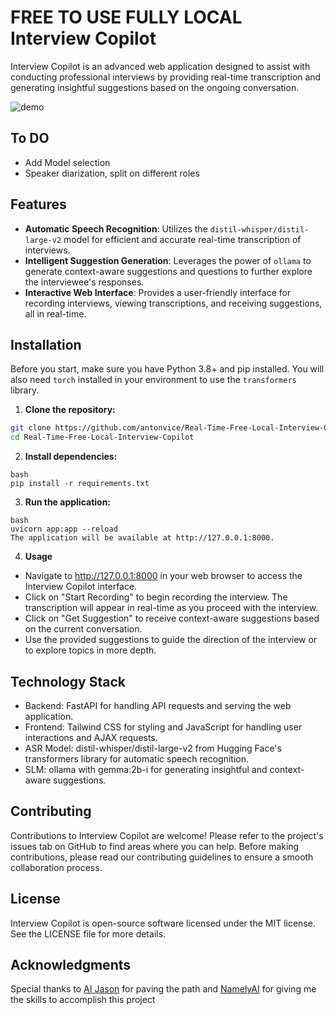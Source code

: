 # FREE TO USE FULLY LOCAL Interview Copilot

Interview Copilot is an advanced web application designed to assist with conducting professional interviews by providing real-time transcription and generating insightful suggestions based on the ongoing conversation.

![demo](https://github.com/antonvice/Real-Time-Free-Local-Interview-Copilot/blob/master/1.gif)

## To DO

* Add Model selection
* Speaker diarization, split on different roles


## Features

- **Automatic Speech Recognition**: Utilizes the `distil-whisper/distil-large-v2` model for efficient and accurate real-time transcription of interviews.
- **Intelligent Suggestion Generation**: Leverages the power of `ollama` to generate context-aware suggestions and questions to further explore the interviewee's responses.
- **Interactive Web Interface**: Provides a user-friendly interface for recording interviews, viewing transcriptions, and receiving suggestions, all in real-time.

## Installation

Before you start, make sure you have Python 3.8+ and pip installed. You will also need `torch` installed in your environment to use the `transformers` library.

1. **Clone the repository:**

```bash
git clone https://github.com/antonvice/Real-Time-Free-Local-Interview-Copilot
cd Real-Time-Free-Local-Interview-Copilot
```

2. **Install dependencies:**
```
bash
pip install -r requirements.txt
```

3. **Run the application:**
```
bash
uvicorn app:app --reload
The application will be available at http://127.0.0.1:8000.
```

4. **Usage**
* Navigate to http://127.0.0.1:8000 in your web browser to access the Interview Copilot interface.
* Click on "Start Recording" to begin recording the interview. The transcription will appear in real-time as you proceed with the interview.
* Click on "Get Suggestion" to receive context-aware suggestions based on the current conversation.
* Use the provided suggestions to guide the direction of the interview or to explore topics in more depth.

## Technology Stack

* Backend: FastAPI for handling API requests and serving the web application.
* Frontend: Tailwind CSS for styling and JavaScript for handling user interactions and AJAX requests.
* ASR Model: distil-whisper/distil-large-v2 from Hugging Face's transformers library for automatic speech recognition.
* SLM: ollama with gemma:2b-i for generating insightful and context-aware suggestions.

## Contributing

Contributions to Interview Copilot are welcome! Please refer to the project's issues tab on GitHub to find areas where you can help. Before making contributions, please read our contributing guidelines to ensure a smooth collaboration process.

## License

Interview Copilot is open-source software licensed under the MIT license. See the LICENSE file for more details.

## Acknowledgments

Special thanks to [AI Jason](https://github.com/JayZeeDesign) for paving the path and [NamelyAI](https://namelyai.com) for giving me the skills to accomplish this project
